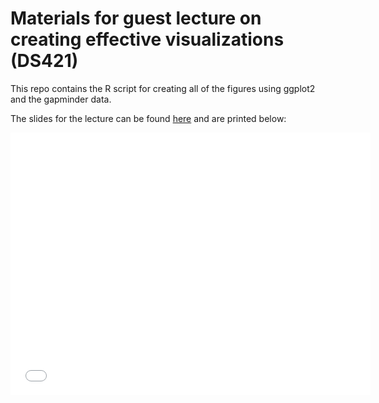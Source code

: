 # Materials for guest lecture on creating effective visualizations (DS421)

This repo contains the R script for creating all of the figures using ggplot2 and the gapminder data.

The slides for the lecture can be found [here](http://slides.com/rebeccabarter/creating-effective-visualizations/fullscreen) and are printed below:

<iframe src="//slides.com/rebeccabarter/creating-effective-visualizations/embed" width="576" height="420" scrolling="no" frameborder="0" webkitallowfullscreen mozallowfullscreen allowfullscreen></iframe>

